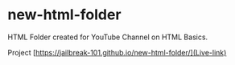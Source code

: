 # new-html-folder
HTML Folder created for YouTube Channel on HTML Basics.

Project [https://jailbreak-101.github.io/new-html-folder/](Live-link)
